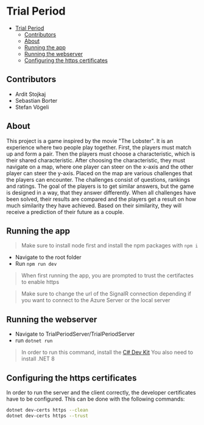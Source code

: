 # Trial Period
- [Trial Period](#trial-period)
  - [Contributors](#contributors)
  - [About](#about)
  - [Running the app](#running-the-app)
  - [Running the webserver](#running-the-webserver)
  - [Configuring the https certificates](#configuring-the-https-certificates)


## Contributors
- Ardit Stojkaj
- Sebastian Borter
- Stefan Vögeli

## About
This project is a game inspired by the movie "The Lobster". It is an experience where two people play together. First, the players must match up and form a pair. Then the players must choose a characteristic, which is their shared characteristic. After choosing the characteristic, they must navigate on a map, where one player can steer on the x-axis and the other player can steer the y-axis. Placed on the map are various challenges that the players can encounter. The challenges consist of questions, rankings and ratings. The goal of the players is to get similar answers, but the game is designed in a way, that they answer differently. When all challenges have been solved, their results are compared and the players get a result on how much similarity they have achieved. Based on their similarity, they will receive a prediction of their future as a couple.

## Running the app
> Make sure to install node first and install the npm packages with `npm i`

- Navigate to the root folder
- Run `npm run dev`

> When first running the app, you are prompted to trust the certifactes to enable https

> Make sure to change the url of the SignalR connection depending if you want to connect to the Azure Server or the local server

## Running the webserver
- Navigate to TrialPeriodServer/TrialPeriodServer
- run `dotnet run`

> In order to run this command, install the [C# Dev Kit](https://learn.microsoft.com/en-us/visualstudio/subscriptions/vs-c-sharp-dev-kit)
> You also need to install .NET 8

## Configuring the https certificates
In order to run the server and the client correctly, the developer certificates have to be configured. This can be done with the following commands:
```sh
dotnet dev-certs https --clean
dotnet dev-certs https --trust
```